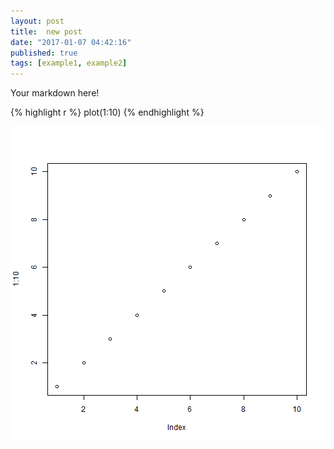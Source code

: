 ```yaml
---
layout: post
title:  new post
date: "2017-01-07 04:42:16"
published: true
tags: [example1, example2]
---
```


Your markdown here!


{% highlight r %}
plot(1:10)
{% endhighlight %}

![plot of chunk unnamed-chunk-1](/figure/source/new-post/2017-01-07-new-post/unnamed-chunk-1-1.png)
